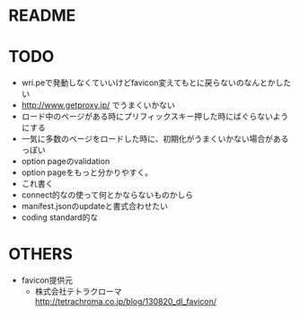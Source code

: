 # README

# TODO
* wri.peで発動しなくていいけどfavicon変えてもとに戻らないのなんとかしたい
* http://www.getproxy.jp/ でうまくいかない
* ロード中のページがある時にプリフィックスキー押した時にばぐらないようにする
* 一気に多数のページをロードした時に、初期化がうまくいかない場合があるっぽい
* option pageのvalidation
* option pageをもっと分かりやすく。
* これ書く
* connect的なの使って何とかならないものかしら
* manifest.jsonのupdateと書式合わせたい
* coding standard的な

# OTHERS
* favicon提供元
    * 株式会社テトラクローマ http://tetrachroma.co.jp/blog/130820_dl_favicon/
